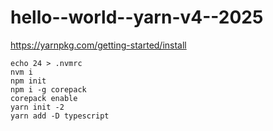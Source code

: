 # hello--world--yarn-v4--2025

https://yarnpkg.com/getting-started/install

```
echo 24 > .nvmrc
nvm i
npm init
npm i -g corepack
corepack enable
yarn init -2
yarn add -D typescript
```
